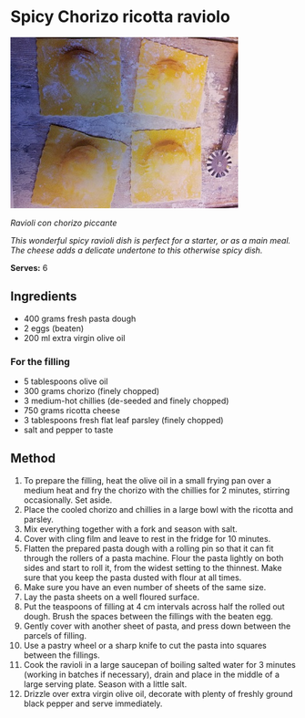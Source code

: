 # Spicy Chorizo ricotta raviolo

![Name](resources/ravioli.jpg)

*Ravioli con chorizo piccante*

*This wonderful spicy ravioli dish is perfect for a starter, or as a main meal. The cheese adds a delicate undertone to this otherwise spicy dish.*

**Serves:** 6

## Ingredients
- 400 grams fresh pasta dough
- 2 eggs (beaten)
- 200 ml extra virgin olive oil

### For the filling
- 5 tablespoons olive oil
- 300 grams chorizo (finely chopped)
- 3 medium-hot chillies (de-seeded and finely chopped)
- 750 grams ricotta cheese
- 3 tablespoons fresh flat leaf parsley (finely chopped)
- salt and pepper to taste

## Method
1. To prepare the filling, heat the olive oil in a small frying pan over a medium heat and fry the chorizo with the chillies for 2 minutes, stirring occasionally. Set aside.
1. Place the cooled chorizo and chillies in a large bowl with the ricotta and parsley.
1. Mix everything together with a fork and season with salt.
1. Cover with cling film and leave to rest in the fridge for 10 minutes.
1. Flatten the prepared pasta dough with a rolling pin so that it can fit through the rollers of a pasta machine. Flour the pasta lightly on both sides and start to roll it, from the widest setting to the thinnest. Make sure that you keep the pasta dusted with flour at all times.
1. Make sure you have an even number of sheets of the same size.
1. Lay the pasta sheets on a well floured surface.
1. Put the teaspoons of filling at 4 cm intervals across half the rolled out dough. Brush the spaces between the fillings with the beaten egg.
1. Gently cover with another sheet of pasta, and press down between the parcels of filling.
1. Use a pastry wheel or a sharp knife to cut the pasta into squares between the fillings.
1. Cook the ravioli in a large saucepan of boiling salted water for 3 minutes (working in batches if necessary), drain and place in the middle of a large serving plate. Season with a little salt.
1. Drizzle over extra virgin olive oil, decorate with plenty of freshly ground black pepper and serve immediately.